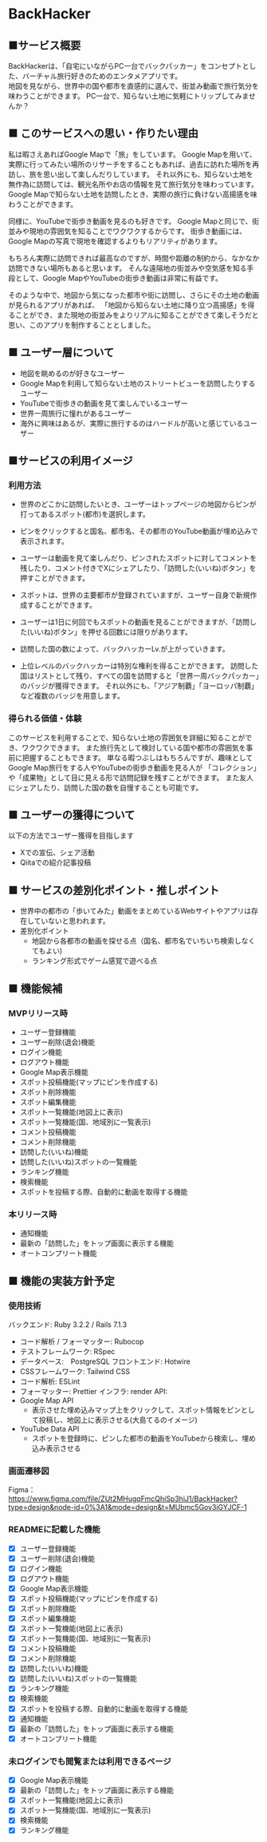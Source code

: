 # BackHacker

## ■サービス概要
BackHackerは、「自宅にいながらPC一台でバックパッカー」をコンセプトとした、バーチャル旅行好きのためのエンタメアプリです。  
地図を見ながら、世界中の国や都市を直感的に選んで、街並み動画で旅行気分を味わうことができます。
PC一台で、知らない土地に気軽にトリップしてみませんか？


## ■ このサービスへの思い・作りたい理由
私は暇さえあればGoogle Mapで「旅」をしています。
Google Mapを用いて、実際に行ってみたい場所のリサーチをすることもあれば、過去に訪れた場所を再訪し、旅を思い出して楽しんだりしています。
それ以外にも、知らない土地を無作為に訪問しては、観光名所やお店の情報を見て旅行気分を味わっています。
Google Mapで知らない土地を訪問したとき、実際の旅行に負けない高揚感を味わうことができます。

同様に、YouTubeで街歩き動画を見るのも好きです。
Google Mapと同じで、街並みや現地の雰囲気を知ることでワクワクするからです。
街歩き動画には、Google Mapの写真で現地を確認するよりもリアリティがあります。

もちろん実際に訪問できれば最高なのですが、時間や距離の制約から、なかなか訪問できない場所もあると思います。
そんな遠隔地の街並みや空気感を知る手段として、Google MapやYouTubeの街歩き動画は非常に有益です。

そのような中で、地図から気になった都市や街に訪問し、さらにその土地の動画が見られるアプリがあれば、
「地図から知らない土地に降り立つ高揚感」を得ることができ、また現地の街並みをよりリアルに知ることができて楽しそうだと思い、このアプリを制作することとしました。


## ■ ユーザー層について
- 地図を眺めるのが好きなユーザー
- Google Mapを利用して知らない土地のストリートビューを訪問したりするユーザー
- YouTubeで街歩きの動画を見て楽しんでいるユーザー
- 世界一周旅行に憧れがあるユーザー
- 海外に興味はあるが、実際に旅行するのはハードルが高いと感じているユーザー

## ■サービスの利用イメージ
### 利用方法
- 世界のどこかに訪問したいとき、ユーザーはトップページの地図からピンが打ってあるスポット(都市)を選択します。
- ピンをクリックすると国名、都市名、その都市のYouTube動画が埋め込みで表示されます。
- ユーザーは動画を見て楽しんだり、ピンされたスポットに対してコメントを残したり、コメント付きでXにシェアしたり、「訪問した(いいね)ボタン」を押すことができます。
- スポットは、世界の主要都市が登録されていますが、ユーザー自身で新規作成することができます。

- ユーザーは1日に何回でもスポットの動画を見ることができますが、「訪問した(いいね)ボタン」を押せる回数には限りがあります。
- 訪問した国の数によって、バックハッカーLv.が上がっていきます。
- 上位レベルのバックハッカーは特別な権利を得ることができます。
訪問した国はリストとして残り、すべての国を訪問すると「世界一周バックパッカー」のバッジが獲得できます。
それ以外にも、「アジア制覇」「ヨーロッパ制覇」など複数のバッジを用意します。

### 得られる価値・体験
このサービスを利用することで、知らない土地の雰囲気を詳細に知ることができ、ワクワクできます。
また旅行先として検討している国や都市の雰囲気を事前に把握することもできます。
単なる暇つぶしはもちろんですが、趣味としてGoogle Map旅行をする人やYouTubeの街歩き動画を見る人が
「コレクション」や「成果物」として目に見える形で訪問記録を残すことができます。
また友人にシェアしたり、訪問した国の数を自慢することも可能です。


## ■ ユーザーの獲得について
以下の方法でユーザー獲得を目指します
- Xでの宣伝、シェア活動
- Qiitaでの紹介記事投稿

## ■ サービスの差別化ポイント・推しポイント

- 世界中の都市の「歩いてみた」動画をまとめているWebサイトやアプリは存在していないと思われます。
- 差別化ポイント
  - 地図から各都市の動画を探せる点（国名、都市名でいちいち検索しなくてもよい)
  - ランキング形式でゲーム感覚で遊べる点

## ■ 機能候補

### MVPリリース時
- ユーザー登録機能
- ユーザー削除(退会)機能
- ログイン機能
- ログアウト機能
- Google Map表示機能
- スポット投稿機能(マップにピンを作成する)
- スポット削除機能
- スポット編集機能
- スポット一覧機能(地図上に表示)
- スポット一覧機能(国、地域別に一覧表示)
- コメント投稿機能
- コメント削除機能
- 訪問した(いいね)機能
- 訪問した(いいね)スポットの一覧機能
- ランキング機能
- 検索機能
- スポットを投稿する際、自動的に動画を取得する機能

### 本リリース時
- 通知機能
- 最新の「訪問した」をトップ画面に表示する機能
- オートコンプリート機能


## ■ 機能の実装方針予定
### 使用技術
バックエンド: Ruby 3.2.2 / Rails 7.1.3
- コード解析 / フォーマッター: Rubocop
- テストフレームワーク: RSpec
- データベース:　PostgreSQL
フロントエンド: Hotwire
- CSSフレームワーク: Tailwind CSS
- コード解析: ESLint
- フォーマッター: Prettier
インフラ: render
API: 
- Google Map API
  - 表示させた埋め込みマップ上をクリックして、スポット情報をピンとして投稿し、地図上に表示させる(大島てるのイメージ)
- YouTube Data API
  - スポットを登録時に、ピンした都市の動画をYouTubeから検索し、埋め込み表示させる

### 画面遷移図
Figma：
https://www.figma.com/file/ZUt2MHugqFmcQhiSp3hiJ1/BackHacker?type=design&node-id=0%3A1&mode=design&t=MUbmc5Gov3iGYJCF-1

### READMEに記載した機能
- [X] ユーザー登録機能
- [X] ユーザー削除(退会)機能
- [X] ログイン機能
- [X] ログアウト機能
- [X] Google Map表示機能
- [X] スポット投稿機能(マップにピンを作成する)
- [X] スポット削除機能
- [X] スポット編集機能
- [X] スポット一覧機能(地図上に表示)
- [X] スポット一覧機能(国、地域別に一覧表示)
- [X] コメント投稿機能
- [X] コメント削除機能
- [X] 訪問した(いいね)機能
- [X] 訪問した(いいね)スポットの一覧機能
- [X] ランキング機能
- [X] 検索機能
- [X] スポットを投稿する際、自動的に動画を取得する機能
- [X] 通知機能
- [X] 最新の「訪問した」をトップ画面に表示する機能
- [X] オートコンプリート機能

### 未ログインでも閲覧または利用できるページ
- [X] Google Map表示機能
- [X] 最新の「訪問した」をトップ画面に表示する機能
- [X] スポット一覧機能(地図上に表示)
- [X] スポット一覧機能(国、地域別に一覧表示)
- [X] 検索機能
- [X] ランキング機能